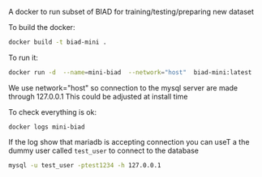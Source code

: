 A docker to run subset of BIAD for training/testing/preparing new dataset 

To build the docker:

```bash
docker build -t biad-mini . 
```

To run it:


```bash
docker run -d  --name=mini-biad  --network="host"  biad-mini:latest
```


We use network="host" so connection to the mysql server are made through 127.0.0.1
This could be adjusted at install time

To check everything is ok:

```
docker logs mini-biad  
```


If the log show that mariadb is accepting connection you can useT a the dummy user called `test_user` to connect to the database

```bash
mysql -u test_user -ptest1234 -h 127.0.0.1
```


